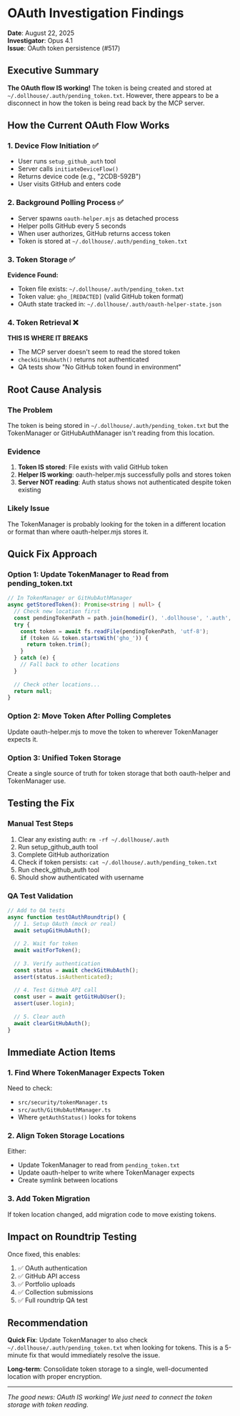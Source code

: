 # OAuth Investigation Findings

**Date**: August 22, 2025  
**Investigator**: Opus 4.1  
**Issue**: OAuth token persistence (#517)

## Executive Summary

**The OAuth flow IS working!** The token is being created and stored at `~/.dollhouse/.auth/pending_token.txt`. However, there appears to be a disconnect in how the token is being read back by the MCP server.

## How the Current OAuth Flow Works

### 1. Device Flow Initiation ✅
- User runs `setup_github_auth` tool
- Server calls `initiateDeviceFlow()` 
- Returns device code (e.g., "2CDB-592B")
- User visits GitHub and enters code

### 2. Background Polling Process ✅
- Server spawns `oauth-helper.mjs` as detached process
- Helper polls GitHub every 5 seconds
- When user authorizes, GitHub returns access token
- Token is stored at `~/.dollhouse/.auth/pending_token.txt`

### 3. Token Storage ✅
**Evidence Found:**
- Token file exists: `~/.dollhouse/.auth/pending_token.txt`
- Token value: `gho_[REDACTED]` (valid GitHub token format)
- OAuth state tracked in: `~/.dollhouse/.auth/oauth-helper-state.json`

### 4. Token Retrieval ❌ 
**THIS IS WHERE IT BREAKS**
- The MCP server doesn't seem to read the stored token
- `checkGitHubAuth()` returns not authenticated
- QA tests show "No GitHub token found in environment"

## Root Cause Analysis

### The Problem
The token is being stored in `~/.dollhouse/.auth/pending_token.txt` but the TokenManager or GitHubAuthManager isn't reading from this location.

### Evidence
1. **Token IS stored**: File exists with valid GitHub token
2. **Helper IS working**: oauth-helper.mjs successfully polls and stores token
3. **Server NOT reading**: Auth status shows not authenticated despite token existing

### Likely Issue
The TokenManager is probably looking for the token in a different location or format than where oauth-helper.mjs stores it.

## Quick Fix Approach

### Option 1: Update TokenManager to Read from pending_token.txt
```typescript
// In TokenManager or GitHubAuthManager
async getStoredToken(): Promise<string | null> {
  // Check new location first
  const pendingTokenPath = path.join(homedir(), '.dollhouse', '.auth', 'pending_token.txt');
  try {
    const token = await fs.readFile(pendingTokenPath, 'utf-8');
    if (token && token.startsWith('gho_')) {
      return token.trim();
    }
  } catch (e) {
    // Fall back to other locations
  }
  
  // Check other locations...
  return null;
}
```

### Option 2: Move Token After Polling Completes
Update oauth-helper.mjs to move the token to wherever TokenManager expects it.

### Option 3: Unified Token Storage
Create a single source of truth for token storage that both oauth-helper and TokenManager use.

## Testing the Fix

### Manual Test Steps
1. Clear any existing auth: `rm -rf ~/.dollhouse/.auth`
2. Run setup_github_auth tool
3. Complete GitHub authorization
4. Check if token persists: `cat ~/.dollhouse/.auth/pending_token.txt`
5. Run check_github_auth tool
6. Should show authenticated with username

### QA Test Validation
```javascript
// Add to QA tests
async function testOAuthRoundtrip() {
  // 1. Setup OAuth (mock or real)
  await setupGitHubAuth();
  
  // 2. Wait for token
  await waitForToken();
  
  // 3. Verify authentication
  const status = await checkGitHubAuth();
  assert(status.isAuthenticated);
  
  // 4. Test GitHub API call
  const user = await getGitHubUser();
  assert(user.login);
  
  // 5. Clear auth
  await clearGitHubAuth();
}
```

## Immediate Action Items

### 1. Find Where TokenManager Expects Token
Need to check:
- `src/security/tokenManager.ts`
- `src/auth/GitHubAuthManager.ts`
- Where `getAuthStatus()` looks for tokens

### 2. Align Token Storage Locations
Either:
- Update TokenManager to read from `pending_token.txt`
- Update oauth-helper to write where TokenManager expects
- Create symlink between locations

### 3. Add Token Migration
If token location changed, add migration code to move existing tokens.

## Impact on Roundtrip Testing

Once fixed, this enables:
1. ✅ OAuth authentication
2. ✅ GitHub API access
3. ✅ Portfolio uploads
4. ✅ Collection submissions
5. ✅ Full roundtrip QA test

## Recommendation

**Quick Fix**: Update TokenManager to also check `~/.dollhouse/.auth/pending_token.txt` when looking for tokens. This is a 5-minute fix that would immediately resolve the issue.

**Long-term**: Consolidate token storage to a single, well-documented location with proper encryption.

---

*The good news: OAuth IS working! We just need to connect the token storage with token reading.*